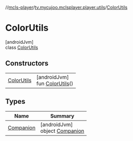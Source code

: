 //[mcls-player](../../../index.md)/[tv.mycujoo.mclsplayer.player.utils](../index.md)/[ColorUtils](index.md)

# ColorUtils

[androidJvm]\
class [ColorUtils](index.md)

## Constructors

| | |
|---|---|
| [ColorUtils](-color-utils.md) | [androidJvm]<br>fun [ColorUtils](-color-utils.md)() |

## Types

| Name | Summary |
|---|---|
| [Companion](-companion/index.md) | [androidJvm]<br>object [Companion](-companion/index.md) |

